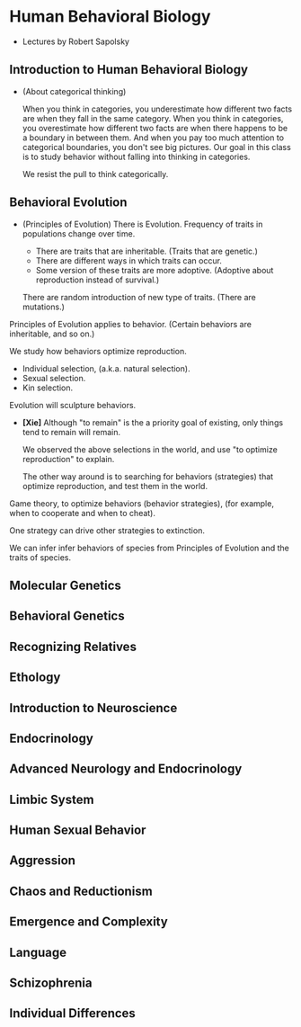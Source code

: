 # Human Behavioral Biology

- Lectures by Robert Sapolsky

## Introduction to Human Behavioral Biology

- (About categorical thinking)

  When you think in categories, you underestimate how different two facts are when they fall in the same category.
  When you think in categories, you overestimate how different two facts are when there happens to be a boundary in between them.
  And when you pay too much attention to categorical boundaries, you don't see big pictures.
  Our goal in this class is to study behavior without falling into thinking in categories.

  We resist the pull to think categorically.

## Behavioral Evolution

- (Principles of Evolution)
  There is Evolution. Frequency of traits in populations change over time.
  - There are traits that are inheritable. (Traits that are genetic.)
  - There are different ways in which traits can occur.
  - Some version of these traits are more adoptive.
    (Adoptive about reproduction instead of survival.)

  There are random introduction of new type of traits.
  (There are mutations.)

Principles of Evolution applies to behavior.
(Certain behaviors are inheritable, and so on.)

We study how behaviors optimize reproduction.
- Individual selection, (a.k.a. natural selection).
- Sexual selection.
- Kin selection.

Evolution will sculpture behaviors.

- **[Xie]**
  Although "to remain" is the a priority goal of existing,
  only things tend to remain will remain.

  We observed the above selections in the world,
  and use "to optimize reproduction" to explain.

  The other way around is to searching for behaviors (strategies)
  that optimize reproduction, and test them in the world.

Game theory, to optimize behaviors (behavior strategies),
(for example, when to cooperate and when to cheat).

One strategy can drive other strategies to extinction.

We can infer infer behaviors of species from Principles of Evolution
and the traits of species.

## Molecular Genetics
## Behavioral Genetics
## Recognizing Relatives
## Ethology
## Introduction to Neuroscience
## Endocrinology
## Advanced Neurology and Endocrinology
## Limbic System
## Human Sexual Behavior
## Aggression
## Chaos and Reductionism
## Emergence and Complexity
## Language
## Schizophrenia
## Individual Differences
